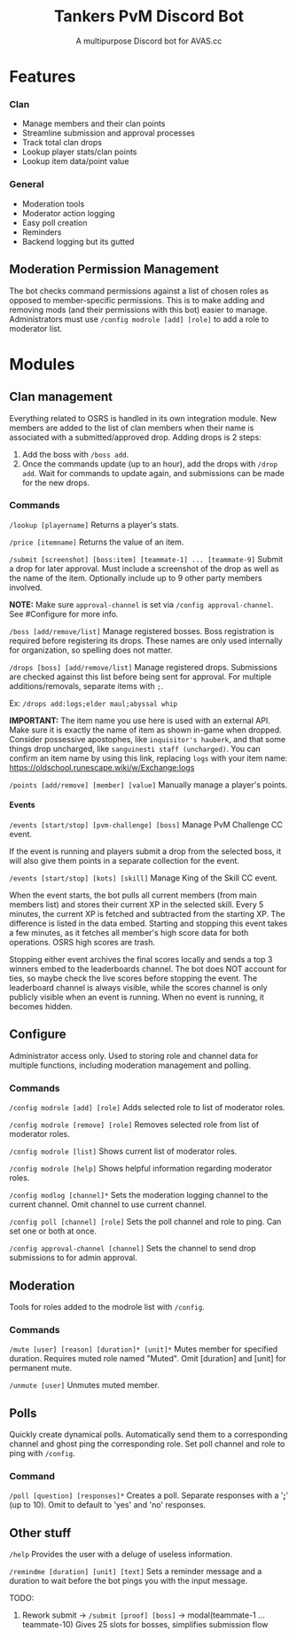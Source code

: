 <h1 align="center">Tankers PvM Discord Bot</h1>
<p align="center"> A multipurpose Discord bot for AVAS.cc</p>

# Features
### Clan
- Manage members and their clan points
- Streamline submission and approval processes
- Track total clan drops
- Lookup player stats/clan points
- Lookup item data/point value

### General
- Moderation tools
- Moderator action logging
- Easy poll creation
- Reminders
- Backend logging but its gutted


## Moderation Permission Management
The bot checks command permissions against a list of chosen roles as opposed to member-specific permissions. This is to make adding and removing mods (and their permissions with this bot) easier to manage. Administrators must use `/config modrole [add] [role]` to add a role to moderator list.

# Modules
## Clan management
Everything related to OSRS is handled in its own integration module. New members are added to the list of clan members when their name is associated with a submitted/approved drop. Adding drops is 2 steps:
1. Add the boss with `/boss add`.
2. Once the commands update (up to an hour), add the drops with `/drop add`.
Wait for commands to update again, and submissions can be made for the new drops.

### Commands
`/lookup [playername]`
Returns a player's stats.

`/price [itemname]`
Returns the value of an item.

`/submit [screenshot] [boss:item] [teammate-1] ... [teammate-9]`
Submit a drop for later approval. Must include a screenshot of the drop as well as the name of the item. Optionally include up to 9 other party members involved.

**NOTE:** Make sure `approval-channel` is set via `/config approval-channel`. See #Configure for more info.

`/boss [add/remove/list]`
Manage registered bosses. Boss registration is required before registering its drops. These names are only used internally for organization, so spelling does not matter.

`/drops [boss] [add/remove/list]`
Manage registered drops. Submissions are checked against this list before being sent for approval. For multiple additions/removals, separate items with `;`.

Ex: `/drops add:logs;elder maul;abyssal whip`

**IMPORTANT:** The item name you use here is used with an external API. Make sure it is exactly the name of item as shown in-game when dropped. Consider possessive apostophes, like `inquisitor's hauberk`, and that some things drop uncharged, like `sanguinesti staff (uncharged)`. You can confirm an item name by using this link, replacing `logs` with your item name:
https://oldschool.runescape.wiki/w/Exchange:logs

`/points [add/remove] [member] [value]`
Manually manage a player's points.

#### Events
`/events [start/stop] [pvm-challenge] [boss]`
Manage PvM Challenge CC event.

If the event is running and players submit a drop from the selected boss, it will also give them points in a separate collection for the event.

`/events [start/stop] [kots] [skill]`
Manage King of the Skill CC event.

When the event starts, the bot pulls all current members (from main members list) and stores their current XP in the selected skill. Every 5 minutes, the current XP is fetched and subtracted from the starting XP. The difference is listed in the data embed. Starting and stopping this event takes a few minutes, as it fetches all member's high score data for both operations. OSRS high scores are trash.

Stopping either event archives the final scores locally and sends a top 3 winners embed to the leaderboards channel. The bot does NOT account for ties, so maybe check the live scores before stopping the event. The leaderboard channel is always visible, while the scores channel is only publicly visible when an event is running. When no event is running, it becomes hidden.
## Configure
Administrator access only. Used to storing role and channel data for multiple functions, including moderation management and polling.

### Commands
`/config modrole [add] [role]`
Adds selected role to list of moderator roles.

`/config modrole [remove] [role]`
Removes selected role from list of moderator roles.

`/config modrole [list]`
Shows current list of moderator roles.

`/config modrole [help]`
Shows helpful information regarding moderator roles.

`/config modlog [channel]*`
Sets the moderation logging channel to the current channel. Omit channel to use current channel.

`/config poll [channel] [role]`
Sets the poll channel and role to ping. Can set one or both at once.

`/config approval-channel [channel]`
Sets the channel to send drop submissions to for admin approval.

## Moderation
Tools for roles added to the modrole list with `/config`.

### Commands
`/mute [user] [reason] [duration]* [unit]*`
Mutes member for specified duration. Requires muted role named "Muted". Omit [duration] and [unit] for permanent mute.

`/unmute [user]`
Unmutes muted member.

## Polls
Quickly create dynamical polls. Automatically send them to a corresponding channel and ghost ping the corresponding role. Set poll channel and role to ping with `/config`.

### Command
`/poll [question] [responses]*`
Creates a poll. Separate responses with a '**;**' (up to 10). Omit to default to 'yes' and 'no' responses.


## Other stuff
`/help`
Provides the user with a deluge of useless information.

`/remindme [duration] [unit] [text]`
Sets a reminder message and a duration to wait before the bot pings you with the input message.

TODO:
1. Rework submit -> `/submit [proof] [boss]` -> modal(teammate-1 ... teammate-10)
Gives 25 slots for bosses, simplifies submission flow
